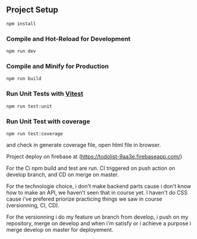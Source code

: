 

## Project Setup

    npm install

### Compile and Hot-Reload for Development

    npm run dev

### Compile and Minify for Production

    npm run build

### Run Unit Tests with [Vitest](https://vitest.dev/)

    npm run test:unit
### Run Unit Test with coverage

    npm run test:coverage
and check in generate coverage file, open html file in browser.


Project deploy on firebase at (https://todolist-9aa3e.firebaseapp.com/)

For the Ci  npm build and test are run.
CI triggered on push action on develop branch, and CD on merge on master.

For the technologie choice, i don't make backend parts cause i don't know how to make an API, we haven't seen that in course yet. I haven't do CSS cause i've prefered priorize practicing things we saw in course (versionning, CI, CD).

For the versionning i do my feature un branch from develop, i push on my repository, merge on develop and when i'm satisfy or i achieve a purpose i merge develop on master for deployement.

